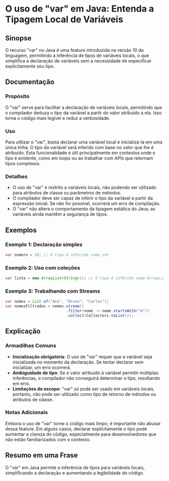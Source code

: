 <!--
Meta Description: # O uso de "var" em Java: Entenda a Tipagem Local de Variáveis ## Sinopse O recurso "var" no Java é uma feature introduzida na versão 10 da linguagem,...
Meta Keywords: var, tipo, variáveis, java, não
-->

# O uso de "var" em Java: Entenda a Tipagem Local de Variáveis

## Sinopse
O recurso "var" no Java é uma feature introduzida na versão 10 da linguagem, permitindo a inferência de tipos de variáveis locais, o que simplifica a declaração de variáveis sem a necessidade de especificar explicitamente seu tipo.

## Documentação
### Propósito
O "var" serve para facilitar a declaração de variáveis locais, permitindo que o compilador deduza o tipo da variável a partir do valor atribuído a ela. Isso torna o código mais legível e reduz a verbosidade.

### Uso
Para utilizar o "var", basta declarar uma variável local e inicializá-la em uma única linha. O tipo da variável será inferido com base no valor que lhe é atribuído. Esta funcionalidade é útil principalmente em contextos onde o tipo é evidente, como em loops ou ao trabalhar com APIs que retornam tipos complexos.

### Detalhes
- O uso de "var" é restrito a variáveis locais, não podendo ser utilizado para atributos de classe ou parâmetros de métodos.
- O compilador deve ser capaz de inferir o tipo da variável a partir da expressão inicial. Se não for possível, ocorrerá um erro de compilação.
- O "var" não altera o comportamento da tipagem estática do Java; as variáveis ainda mantêm a segurança de tipos.

## Exemplos
### Exemplo 1: Declaração simples
```java
var numero = 10; // O tipo é inferido como int
```

### Exemplo 2: Uso com coleções
```java
var lista = new ArrayList<String>(); // O tipo é inferido como ArrayList<String>
```

### Exemplo 3: Trabalhando com Streams
```java
var nomes = List.of("Ana", "Bruno", "Carlos");
var nomesFiltrados = nomes.stream()
                           .filter(nome -> nome.startsWith("A"))
                           .collect(Collectors.toList());
```

## Explicação
### Armadilhas Comuns
- **Inicialização obrigatória**: O uso de "var" requer que a variável seja inicializada no momento da declaração. Se tentar declarar sem inicializar, um erro ocorrerá.
- **Ambiguidade de tipo**: Se o valor atribuído à variável permitir múltiplas inferências, o compilador não conseguirá determinar o tipo, resultando em erro.
- **Limitações de escopo**: "var" só pode ser usado em variáveis locais, portanto, não pode ser utilizado como tipo de retorno de métodos ou atributos de classe.

### Notas Adicionais
Embora o uso de "var" torne o código mais limpo, é importante não abusar dessa feature. Em alguns casos, declarar explicitamente o tipo pode aumentar a clareza do código, especialmente para desenvolvedores que não estão familiarizados com o contexto.

## Resumo em uma Frase
O "var" em Java permite a inferência de tipos para variáveis locais, simplificando a declaração e aumentando a legibilidade do código.